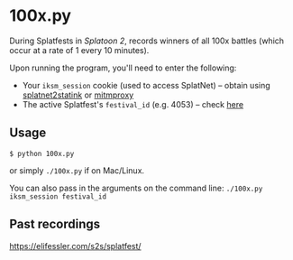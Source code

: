 # 100x.py

During Splatfests in _Splatoon 2_, records winners of all 100x battles (which occur at a rate of 1 every 10 minutes).

Upon running the program, you'll need to enter the following:
* Your `iksm_session` cookie (used to access SplatNet) – obtain using [splatnet2statink](https://github.com/frozenpandaman/splatnet2statink) or [mitmproxy](https://github.com/frozenpandaman/splatnet2statink/wiki/mitmproxy-instructions)
* The active Splatfest's `festival_id` (e.g. 4053) – check [here](https://splatoon2.ink/data/festivals.json)

## Usage

```
$ python 100x.py
```
or simply `./100x.py` if on Mac/Linux.

You can also pass in the arguments on the command line: `./100x.py iksm_session festival_id`

## Past recordings

https://elifessler.com/s2s/splatfest/
